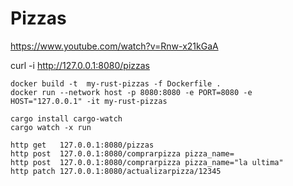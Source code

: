 # Pizzas

https://www.youtube.com/watch?v=Rnw-x21kGaA

curl -i  http://127.0.0.1:8080/pizzas

```shell
docker build -t  my-rust-pizzas -f Dockerfile .  
docker run --network host -p 8080:8080 -e PORT=8080 -e HOST="127.0.0.1" -it my-rust-pizzas
```

```shell
cargo install cargo-watch
cargo watch -x run
```

```shell
http get   127.0.0.1:8080/pizzas
http post  127.0.0.1:8080/comprarpizza pizza_name=
http post  127.0.0.1:8080/comprarpizza pizza_name="la ultima"
http patch 127.0.0.1:8080/actualizarpizza/12345
```
